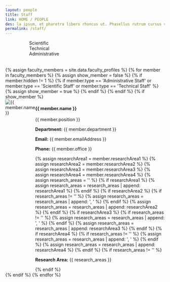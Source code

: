 ```yaml
---
layout: people
title: Staff
link: HOME / PEOPLE
des: la ipsum, et pharetra libero rhoncus ut. Phasellus rutrum cursus velit ulla ipsum, et pharetra libero rh.
permalink: /staff/
---
```

	
<style>
    .background-about{
      background-image: url("{{ site.baseurl }}/images/Staff.png");
    }
</style>

<div class="filter-indicators" style="margin-left: 15%;">
<div class="filter-indicator staffFilter"  data-filter="Scientific Staff">
<div class="checkbox"></div>
<span>Scientific</span>
</div>
<div class="filter-indicator staffFilter"  data-filter="Technical Staff">
<div class="checkbox"></div>
<span>Technical</span>
</div>
<div class="filter-indicator staffFilter"  data-filter="Administrative Staff">
<div class="checkbox"></div>
<span>Administrative</span>
</div>
</div>
<br>
<br>
<div class="row" id="teamMembers">
{% assign faculty_members = site.data.faculty_profiles %}
{% for member in faculty_members %}
{% assign show_member = false %}
{% if member.hidden != 1 %}
{% if member.type == 'Administrative Staff' or member.type == 'Scientific Staff' or member.type == 'Technical Staff' %}
{% assign show_member = true %}
{% endif %}
{% endif %}
{% if show_member %}
<div class="col-lg-6 col-md-6 col-sm-12 member-card studentCard" data-position="{{ member.type }}" data-name="{{ member.name }}">
<div class="member-info">
<div class="row" style="display: flex; flex-direction: row;">
<div class="col-nd-1">
<img src="{{ member.image }}" class="member-img std" alt="{{ member.name }}" />
</div>
<div class="col-md-11">
<div class="member-details studentdetails">
<h4 id="fac-title">{{ member.name }}</h4>
<p class="member-position">{{ member.position }}</p>
<p><strong>Department:</strong> {{ member.department }}</p>
<p><strong>Email:</strong> {{ member.emailAddress }}</p>
<p><strong>Phone:</strong> {{ member.office }}</p>
{% assign researchArea1 = member.researchArea1 %}
{% assign researchArea2 = member.researchArea2 %}
{% assign researchArea3 = member.researchArea3 %}
{% assign researchArea4 = member.researchArea4 %}
{% assign research_areas = '' %}
{% if researchArea1 %}
{% assign research_areas = research_areas | append: researchArea1 %}
{% endif %}
{% if researchArea2 %}
{% if research_areas != '' %}
{% assign research_areas = research_areas | append: ', ' %}
{% endif %}
{% assign research_areas = research_areas | append: researchArea2 %}
{% endif %}
{% if researchArea3 %}
{% if research_areas != '' %}
{% assign research_areas = research_areas | append: ', ' %}
{% endif %}
{% assign research_areas = research_areas | append: researchArea3 %}
{% endif %}
{% if researchArea4 %}
{% if research_areas != '' %}
{% assign research_areas = research_areas | append: ', ' %}
{% endif %}
{% assign research_areas = research_areas | append: researchArea4 %}
{% endif %}
{% if research_areas != '' %}
<p class="member-bio"><strong>Research Area:</strong> {{ research_areas }}</p>
{% endif %}
</div>
</div>
</div>
</div>
</div>
{% endif %}
{% endfor %}
</div>


<script src="{{ site.baseurl }}/js/pages/staff.js">
</script>
